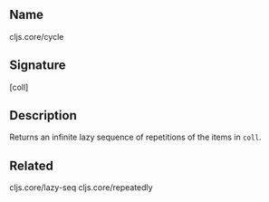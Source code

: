 ## Name
cljs.core/cycle

## Signature
[coll]

## Description

Returns an infinite lazy sequence of repetitions of the items in `coll`.

## Related
cljs.core/lazy-seq
cljs.core/repeatedly
